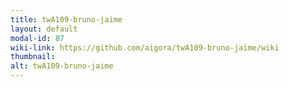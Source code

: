 ```yaml
---
title: twA109-bruno-jaime
layout: default
modal-id: 87
wiki-link: https://github.com/aigora/twA109-bruno-jaime/wiki
thumbnail: 
alt: twA109-bruno-jaime
---
```

